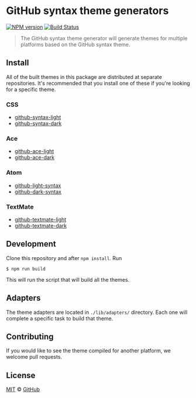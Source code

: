 # GitHub syntax theme generators

[![NPM version](https://img.shields.io/npm/v/github-syntax-theme-generator.svg)](https://www.npmjs.org/package/github-syntax-theme-generator)
[![Build Status](https://travis-ci.org/primer/github-syntax-theme-generator.svg?branch=master)](https://travis-ci.org/primer/github-syntax-theme-generator)

> The GitHub syntax theme generator will generate themes for multiple platforms based on the GitHub syntax theme.

## Install

All of the built themes in this package are distributed at separate repositories. It's recommended that you install one of these if you're looking for a specific theme.

### CSS
- [github-syntax-light]()
- [github-syntax-dark]()

### Ace
- [github-ace-light]()
- [github-ace-dark]()

### Atom
- [github-light-syntax]()
- [github-dark-syntax]()

### TextMate
- [github-textmate-light]()
- [github-textmate-dark]()


## Development

Clone this repository and after `npm install`. Run

```
$ npm run build
```

This will run the script that will build all the themes.

## Adapters

The theme adapters are located in `./lib/adapters/` directory. Each one will complete a specific task to build that theme.

## Contributing

If you would like to see the theme compiled for another platform, we welcome pull requests.

## License

[MIT](./LICENSE) &copy; [GitHub](https://github.com/)
